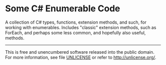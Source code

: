# Some C# Enumerable Code

A collection of C# types, functions, extension methods, and such, for working with enumerables.
Includes "classic" extension methods, such as ForEach, and perhaps some less common, and hopefully also useful, methods.

* * *

This is free and unencumbered software released into the public domain.
For more information, see file [UNLICENSE](/UNLICENSE) or refer to http://unlicense.org/.
